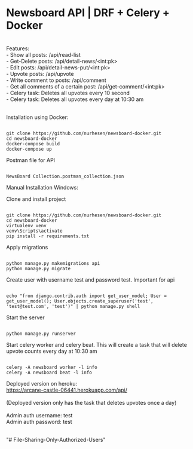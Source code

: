 <h1>Newsboard API | DRF + Celery + Docker </h1>
<br>
Features:
<br>
  - Show all posts: /api/read-list<br>
  - Get-Delete posts: /api/detail-news/&lt;int:pk&gt;<br>
  - Edit posts: /api/detail-news-put/&lt;int:pk&gt;<br>
  - Upvote posts: /api/upvote<br>
  - Write comment to posts: /api/comment<br>
  - Get all comments of a certain post: /api/get-comment/&lt;int:pk&gt;<br>
  - Celery task: Deletes all upvotes every 10 second <br>
  - Celery task: Deletes all upvotes every day at 10:30 am<br>
  
  <br>
  
  
  
  
  Installation using Docker:<br>
  
  ````````````
  
  git clone https://github.com/nurhesen/newsboard-docker.git
  cd newsboard-docker
  docker-compose build
  docker-compose up
  
  ````````````
  
  
  Postman file for API

``````

NewsBoard Collection.postman_collection.json

``````
  
  
  
Manual Installation Windows:<br>

Clone and install project

````````````

git clone https://github.com/nurhesen/newsboard-docker.git
cd newsboard-docker
virtualenv venv
venv\Scripts\activate
pip install -r requirements.txt

````````````

Apply migrations

````````````

python manage.py makemigrations api
python manage.py migrate

````````````

Create user with username test and password test. Important for api

````````````

echo "from django.contrib.auth import get_user_model; User = get_user_model(); User.objects.create_superuser('test', 'test@test.com', 'test')" | python manage.py shell

````````````

Start the server

````````````

python manage.py runserver

````````````




Start celery worker and celery beat. This will create a task that will delete upvote counts every day at 10:30 am

``````

celery -A newsboard worker -l info
celery -A newsboard beat -l info

``````

Deployed version on heroku:<br>
https://arcane-castle-06441.herokuapp.com/api/<br><br>
(Deployed version only has the task that deletes upvotes once a day)<br><br>
Admin auth username: test<br>
Admin auth password: test<br><br>




"# File-Sharing-Only-Authorized-Users" 
